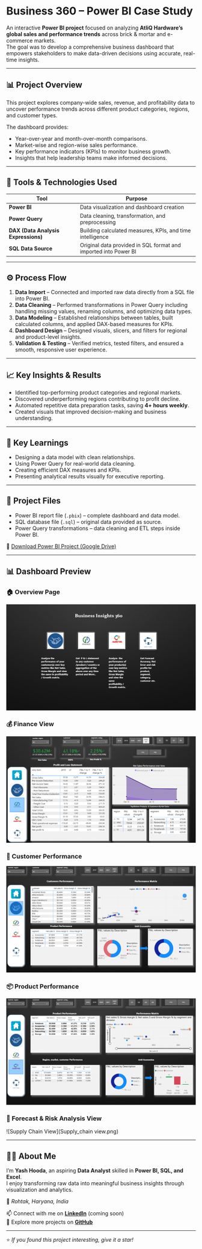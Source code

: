 # Business 360 – Power BI Case Study  

An interactive **Power BI project** focused on analyzing **AtliQ Hardware’s global sales and performance trends** across brick & mortar and e-commerce markets.  
The goal was to develop a comprehensive business dashboard that empowers stakeholders to make data-driven decisions using accurate, real-time insights.

---

## 📊 Project Overview  
This project explores company-wide sales, revenue, and profitability data to uncover performance trends across different product categories, regions, and customer types.  

The dashboard provides:
- Year-over-year and month-over-month comparisons.  
- Market-wise and region-wise sales performance.  
- Key performance indicators (KPIs) to monitor business growth.  
- Insights that help leadership teams make informed decisions.  

---

## 🧩 Tools & Technologies Used  
| Tool | Purpose |
|------|----------|
| **Power BI** | Data visualization and dashboard creation |
| **Power Query** | Data cleaning, transformation, and preprocessing |
| **DAX (Data Analysis Expressions)** | Building calculated measures, KPIs, and time intelligence |
| **SQL Data Source** | Original data provided in SQL format and imported into Power BI |

---

## ⚙️ Process Flow  
1. **Data Import** – Connected and imported raw data directly from a SQL file into Power BI.  
2. **Data Cleaning** – Performed transformations in Power Query including handling missing values, renaming columns, and optimizing data types.  
3. **Data Modeling** – Established relationships between tables, built calculated columns, and applied DAX-based measures for KPIs.  
4. **Dashboard Design** – Designed visuals, slicers, and filters for regional and product-level insights.  
5. **Validation & Testing** – Verified metrics, tested filters, and ensured a smooth, responsive user experience.  

---

## 📈 Key Insights & Results  
- Identified top-performing product categories and regional markets.  
- Discovered underperforming regions contributing to profit decline.  
- Automated repetitive data preparation tasks, saving **4+ hours weekly**.  
- Created visuals that improved decision-making and business understanding.  

---

## 🧠 Key Learnings  
- Designing a data model with clean relationships.  
- Using Power Query for real-world data cleaning.  
- Creating efficient DAX measures and KPIs.  
- Presenting analytical results visually for executive reporting.  

---

## 📎 Project Files  
- Power BI report file (`.pbix`) – complete dashboard and data model.  
- SQL database file (`.sql`) – original data provided as source.  
- Power Query transformations – data cleaning and ETL steps inside Power BI.

🔗 [Download Power BI Project (Google Drive)](https://drive.google.com/uc?export=download&id=1GYlwJxiEfM2DaFqO9cdjtdxP3EQYYzD4)

---

## 📊 Dashboard Preview  

### 🏠 Overview Page  
![Overview](Overview.png)  

### 💰 Finance View  
![Finance View](Finance_View.png)  

### 🤝 Customer Performance  
![Sales View](Customer_Performance.png)  

### 📦 Product Performance  
![Marketing View](Product_Performance.png)  

### 🔮 Forecast & Risk Analysis View  
![Supply Chain View](Supply_chain view.png)

---

## 👨‍💻 About Me  
I’m **Yash Hooda**, an aspiring **Data Analyst** skilled in **Power BI, SQL, and Excel**.  
I enjoy transforming raw data into meaningful business insights through visualization and analytics.  

📍 *Rohtak, Haryana, India*  

📫 Connect with me on **[LinkedIn](https://www.linkedin.com/)** (coming soon)  
📂 Explore more projects on **[GitHub](https://github.com/11Yash1)**  

---
⭐ *If you found this project interesting, give it a star!*
